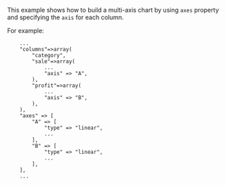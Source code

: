 This example shows how to build a multi-axis chart by using `axes` property and specifying the `axis` for each column.

For example:

```
    ...
    "columns"=>array(
        "category",
        "sale"=>array(
            ...
            "axis" => "A",
        ),
        "profit"=>array(
            ...
            "axis" => "B",
        ),
    ),
    "axes" => [
        "A" => [
            "type" => "linear",
            ...
        ],
        "B" => [
            "type" => "linear",
            ...
        ],
    ],
    ...
```